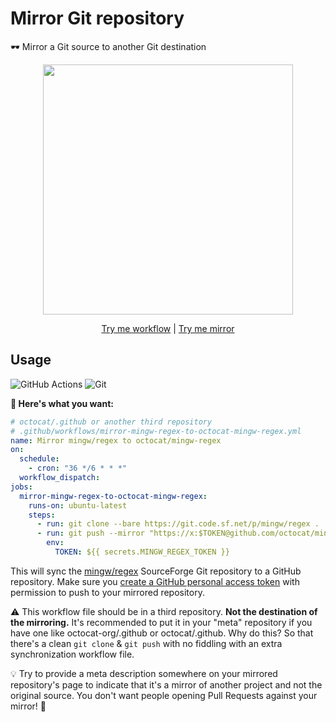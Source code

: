 # Mirror Git repository

🕶️ Mirror a Git source to another Git destination

<p align=center>
  <img width=400 src="https://i.imgur.com/vU2bVL5.png">
</p>

<div align=center>

<!-- prettier-ignore -->
[Try me workflow](https://github.com/actions4git/mirror/blob/main/.github/workflows/try-me.yml)
| [Try me mirror](https://github.com/actions4git/mirror-try-me)

</div>

## Usage

![GitHub Actions](https://img.shields.io/static/v1?style=for-the-badge&message=GitHub+Actions&color=2088FF&logo=GitHub+Actions&logoColor=FFFFFF&label=)
![Git](https://img.shields.io/static/v1?style=for-the-badge&message=Git&color=F05032&logo=Git&logoColor=FFFFFF&label=)

**🚀 Here's what you want:**

```yml
# octocat/.github or another third repository
# .github/workflows/mirror-mingw-regex-to-octocat-mingw-regex.yml
name: Mirror mingw/regex to octocat/mingw-regex
on:
  schedule:
    - cron: "36 */6 * * *"
  workflow_dispatch:
jobs:
  mirror-mingw-regex-to-octocat-mingw-regex:
    runs-on: ubuntu-latest
    steps:
      - run: git clone --bare https://git.code.sf.net/p/mingw/regex .
      - run: git push --mirror "https://x:$TOKEN@github.com/octocat/mingw-regex.git"
        env:
          TOKEN: ${{ secrets.MINGW_REGEX_TOKEN }}
```

This will sync the [mingw/regex] SourceForge Git repository to a GitHub
repository. Make sure you [create a GitHub personal access token] with
permission to push to your mirrored repository.

⚠️ This workflow file should be in a third repository. **Not the destination of
the mirroring.** It's recommended to put it in your "meta" repository if you
have one like octocat-org/.github or octocat/.github. Why do this? So that
there's a clean `git clone` & `git push` with no fiddling with an extra
synchronization workflow file.

💡 Try to provide a meta description somewhere on your mirrored repository's
page to indicate that it's a mirror of another project and not the original
source. You don't want people opening Pull Requests against your mirror! 🤣

<!-- prettier-ignore-start -->
[mingw/regex]: https://sourceforge.net/p/mingw/regex/ci/master/tree/
[create a github personal access token]: https://docs.github.com/en/authentication/keeping-your-account-and-data-secure/managing-your-personal-access-tokens
<!-- prettier-ignore-end -->
